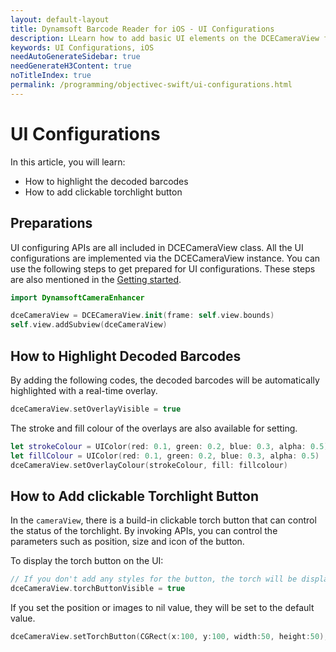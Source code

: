 ```yaml
---
layout: default-layout
title: Dynamsoft Barcode Reader for iOS - UI Configurations
description: LLearn how to add basic UI elements on the DCECameraView for iOS edition.
keywords: UI Configurations, iOS
needAutoGenerateSidebar: true
needGenerateH3Content: true
noTitleIndex: true
permalink: /programming/objectivec-swift/ui-configurations.html
---
```


# UI Configurations

In this article, you will learn:

- How to highlight the decoded barcodes
- How to add clickable torchlight button

## Preparations

UI configuring APIs are all included in DCECameraView class. All the UI configurations are implemented via the DCECameraView instance. You can use the following steps to get prepared for UI configurations. These steps are also mentioned in the [Getting started](user-guide.md).

```swift
import DynamsoftCameraEnhancer
```

```swift
dceCameraView = DCECameraView.init(frame: self.view.bounds)
self.view.addSubview(dceCameraView)
```

## How to Highlight Decoded Barcodes

By adding the following codes, the decoded barcodes will be automatically highlighted with a real-time overlay.

```swift
dceCameraView.setOverlayVisible = true
```

The stroke and fill colour of the overlays are also available for setting.

```swift
let strokeColour = UIColor(red: 0.1, green: 0.2, blue: 0.3, alpha: 0.5)
let fillColour = UIColor(red: 0.1, green: 0.2, blue: 0.3, alpha: 0.5)
dceCameraView.setOverlayColour(strokeColour, fill: fillcolour)
```

## How to Add clickable Torchlight Button

In the `cameraView`, there is a build-in clickable torch button that can control the status of the torchlight. By invoking APIs, you can control the parameters such as position, size and icon of the button.

To display the torch button on the UI:

```swift
// If you don't add any styles for the button, the torch will be displayed on the top left corner of the screen.
dceCameraView.torchButtonVisible = true
```

If you set the position or images to nil value, they will be set to the default value.

```swift
dceCameraView.setTorchButton(CGRect(x:100, y:100, width:50, height:50), torchOn:nil, torchOffImage:nil)
```
